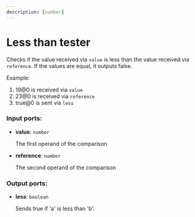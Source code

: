 ```yaml
---
description: [number]
---
```


# Less than tester

Checks if the value received via `value` is less than the value received via `reference`. If the values are equal, it outputs false.

Example:

1. 19@0 is received via `value`
2. 23@0 is received via `reference`
3. true@0 is sent via `less`

### Input ports:

* __value__: ` number `

    The first operand of the comparison


* __reference__: ` number `

    The second operand of the comparison

### Output ports:

* __less__: ` boolean `

    Sends true if 'a' is less than 'b'.

